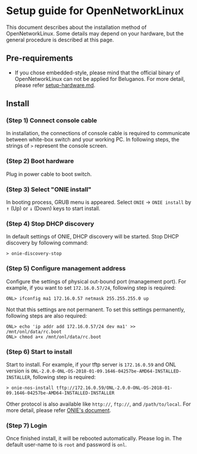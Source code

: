 # Setup guide for OpenNetworkLinux
This document describes about the installation method of OpenNetworkLinux. Some details may depend on your hardware, but the general procedure is described at this page.

## Pre-requirements
- If you chose embedded-style, please mind that the official binary of OpenNetworkLinux can not be applied for Beluganos. For more detail, please refer [setup-hardware.md](setup-hardware.md#1-build-opennetworklinux).

## Install

### (Step 1) Connect console cable

In installation, the connections of console cable is required to communicate between white-box switch and your working PC. In following steps, the strings of `>` represent the console screen.

### (Step 2) Boot hardware

Plug in power cable to boot switch.

### (Step 3) Select "ONIE install"

In booting process, GRUB menu is appeared. Select `ONIE` -> `ONIE install` by <kbd>↑</kbd> (Up) or <kbd>↓</kbd> (Down) keys to start install.

### (Step 4) Stop DHCP discovery

In default settings of ONIE, DHCP discovery will be started. Stop DHCP discovery by following command:

```
> onie-discovery-stop
```

### (Step 5) Configure management address

Configure the settings of physical out-bound port (management port). For example, if you want to set ``172.16.0.57/24``, following step is required:

```
ONL> ifconfig ma1 172.16.0.57 netmask 255.255.255.0 up
```

Not that this settings are not permanent. To set this settings permanently, following steps are also required:

```
ONL> echo 'ip addr add 172.16.0.57/24 dev ma1' >> /mnt/onl/data/rc.boot
ONL> chmod a+x /mnt/onl/data/rc.boot
```

### (Step 6) Start to install

Start to install. For example, if your tftp server is `172.16.0.59` and ONL version is `ONL-2.0.0-ONL-OS-2018-01-09.1646-04257be-AMD64-INSTALLED-INSTALLER`, following step is required:

```
> onie-nos-install tftp://172.16.0.59/ONL-2.0.0-ONL-OS-2018-01-09.1646-04257be-AMD64-INSTALLED-INSTALLER
```

Other protocol is also available like `http://`, `ftp://`, and `/path/to/local`. For more detail, please refer [ONIE's document](https://opencomputeproject.github.io/onie/cli/index.html#onie-nos-install).

### (Step 7) Login

Once finished install, it will be rebooted automatically. Please log in. The default user-name to is `root` and password is `onl`.